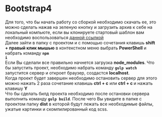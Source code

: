 # Bootstrap4
Для того, что бы начать работу со сборкой необходимо скачать ее, это можно сделать нажав на зеленую кнопку и загрузить архив к себе на локальный компьюте, если вы клонируете стартовый шаблон вам необходимо воспользоваться <a href="https://github.com/Smile3D/JS-Builder-list/wiki/GitHub">данной ссылкой</a><br>
Далее зайти в папку с проектом и с помощью сочетания клавишь <strong>shift + правый клик мышью</strong> в контекстном меню выбрать <strong>PowerShell</strong> и набрать команду <code><strong>npm i</strong></code><br>
Если Вы сделали все правильно начнется загрузка <strong>node_modules</strong>.
Что бы запустить проект, необходимо набрать команду <code><strong>gulp watch</strong></code> запустится сервер и откроет браузер, создастся <strong>localhost</strong>.<br>
Когда проект будет завершен необходимо остановить сервер для этого можно нажать 2 раза сочетание клавишь <strong>ctrl + c</strong> или <strong>ctrl + c </strong> и нажать клавишу <strong>Y</strong><br>
Что бы сделать билд проекта необходимо после остановки сервера выполнить команду <code><strong>gulp build</strong></code>.
После чего Вы увидите в папке с проектом папку <strong>dist</strong> в которой будут лежать все необходимые файлы, ужатые картинки и скомпилированный код scss.


